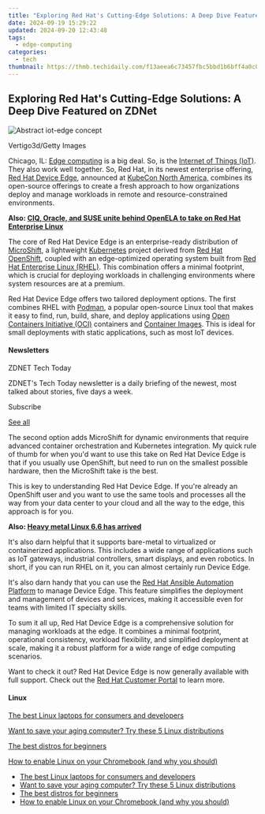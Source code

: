 ```yaml
---
title: "Exploring Red Hat's Cutting-Edge Solutions: A Deep Dive Featured on ZDNet"
date: 2024-09-19 15:29:22
updated: 2024-09-20 12:43:48
tags:
  - edge-computing
categories:
  - tech
thumbnail: https://thmb.techidaily.com/f13aeea6c73457fbc5bbd1b6bff4a0c00a428af0a90b0cd758e49ef9cfc3066d.jpg
---
```


## Exploring Red Hat's Cutting-Edge Solutions: A Deep Dive Featured on ZDNet

![Abstract iot-edge concept](https://www.zdnet.com/a/img/resize/a7025c260cc8618184390663f9949f036f3b7308/2023/11/10/dcd5d8a1-98df-402f-a542-28e74b0d55a5/gettyimages-1293369584.jpg?auto=webp&width=1280)

Vertigo3d/Getty Images

Chicago, IL: [Edge computing](https://www.zdnet.com/article/where-the-edge-is-in-edge-computing-why-it-matters-and-how-we-use-it/) is a big deal. So, is the [Internet of Things (IoT)](https://www.zdnet.com/article/what-is-the-internet-of-things-everything-you-need-to-know-about-the-iot-right-now/). They also work well together. So, Red Hat, in its newest enterprise offering, [Red Hat Device Edge](https://www.redhat.com/en/technologies/device-edge), announced at [KubeCon North America,](https://events.linuxfoundation.org/kubecon-cloudnativecon-north-america/) combines its open-source offerings to create a fresh approach to how organizations deploy and manage workloads in remote and resource-constrained environments.

**Also: [CIQ, Oracle, and SUSE unite behind OpenELA to take on Red Hat Enterprise Linux](https://www.zdnet.com/article/ciq-oracle-and-suse-unite-behind-openela-to-take-on-red-hat-enterprise-linux/)**

The core of Red Hat Device Edge is an enterprise-ready distribution of [MicroShift](https://www.microshift.com/), a lightweight [Kubernetes](https://kubernetes.io/) project derived from [Red Hat OpenShift](https://www.redhat.com/en/technologies/cloud-computing/openshift), coupled with an edge-optimized operating system built from [Red Hat Enterprise Linux (RHEL)](https://www.redhat.com/en/technologies/linux-platforms/enterprise-linux). This combination offers a minimal footprint, which is crucial for deploying workloads in challenging environments where system resources are at a premium.

Red Hat Device Edge offers two tailored deployment options. The first combines RHEL with [Podman](https://podman.io/), a popular open-source Linux tool that makes it easy to find, run, build, share, and deploy applications using [Open Containers Initiative (OCI)](https://opencontainers.org/) containers and [Container Images](https://developers.redhat.com/blog/2018/02/22/container-terminology-practical-introduction/#h.dqlu6589ootw). This is ideal for small deployments with static applications, such as most IoT devices. 

#### Newsletters

ZDNET Tech Today

ZDNET's Tech Today newsletter is a daily briefing of the newest, most talked about stories, five days a week.

 Subscribe

[See all](https://www.zdnet.com/newsletters/)

The second option adds MicroShift for dynamic environments that require advanced container orchestration and Kubernetes integration. My quick rule of thumb for when you'd want to use this take on Red Hat Device Edge is that if you usually use OpenShift, but need to run on the smallest possible hardware, then the MicroShift take is the best. 

This is key to understanding Red Hat Device Edge. If you're already an OpenShift user and you want to use the same tools and processes all the way from your data center to your cloud and all the way to the edge, this approach is for you. 

**Also: [Heavy metal Linux 6.6 has arrived](https://www.zdnet.com/article/heavy-metal-linux-linux-6-6-arrives/?ftag=TRE-03-10aaa6b&utm%5Femail=%7B%7B#sha256}}{{email}}{{/sha256}}&utm%5Fcampaign%5Fid={{campaignId}}&utm%5Femail%5Fid={{#sha256}}{{campaignId}}{{templateId}}{{email}}{{/sha256}}&utm%5Fnewsletter%5Fid={{messageTypeId}}&medium=email&source=iterable)**

It's also darn helpful that it supports bare-metal to virtualized or containerized applications. This includes a wide range of applications such as IoT gateways, industrial controllers, smart displays, and even robotics. In short, if you can run RHEL on it, you can almost certainly run Device Edge. 

It's also darn handy that you can use the [Red Hat Ansible Automation Platform](https://www.redhat.com/en/technologies/management/ansible) to manage Device Edge. This feature simplifies the deployment and management of devices and services, making it accessible even for teams with limited IT specialty skills.

To sum it all up, Red Hat Device Edge is a comprehensive solution for managing workloads at the edge. It combines a minimal footprint, operational consistency, workload flexibility, and simplified deployment at scale, making it a robust platform for a wide range of edge computing scenarios.

Want to check it out? Red Hat Device Edge is now generally available with full support. Check out the [Red Hat Customer Portal](https://access.redhat.com/) to learn more.

#### Linux

[The best Linux laptops for consumers and developers](https://www.zdnet.com/article/best-linux-laptop/ "The best Linux laptops for consumers and developers")

[Want to save your aging computer? Try these 5 Linux distributions](https://www.zdnet.com/article/want-to-save-your-old-computer-try-these-5-linux-distributions/ "Want to save your aging computer? Try these 5 Linux distributions")

[The best distros for beginners](https://www.zdnet.com/article/best-linux-desktops-for-beginners/ "The best distros for beginners")

[How to enable Linux on your Chromebook (and why you should)](https://www.zdnet.com/article/how-to-enable-linux-on-your-chromebook-and-why-you-should/ "How to enable Linux on your Chromebook (and why you should)")

* [The best Linux laptops for consumers and developers](https://www.zdnet.com/article/best-linux-laptop/ "The best Linux laptops for consumers and developers")
* [Want to save your aging computer? Try these 5 Linux distributions](https://www.zdnet.com/article/want-to-save-your-old-computer-try-these-5-linux-distributions/ "Want to save your aging computer? Try these 5 Linux distributions")
* [The best distros for beginners](https://www.zdnet.com/article/best-linux-desktops-for-beginners/ "The best distros for beginners")
* [How to enable Linux on your Chromebook (and why you should)](https://www.zdnet.com/article/how-to-enable-linux-on-your-chromebook-and-why-you-should/ "How to enable Linux on your Chromebook (and why you should)")

<ins class="adsbygoogle"
     style="display:block"
     data-ad-format="autorelaxed"
     data-ad-client="ca-pub-7571918770474297"
     data-ad-slot="1223367746"></ins>



<ins class="adsbygoogle"
     style="display:block"
     data-ad-client="ca-pub-7571918770474297"
     data-ad-slot="8358498916"
     data-ad-format="auto"
     data-full-width-responsive="true"></ins>
